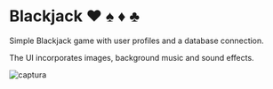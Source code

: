 # Blackjack ♥️ ♠️ ♦️ ♣️

Simple Blackjack game with user profiles and a database connection.

The UI incorporates images, background music and sound effects. 



![captura](/captura.png)
